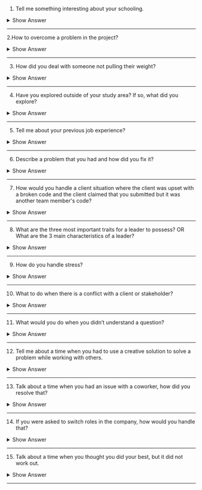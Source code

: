 1. Tell me something interesting about your schooling.

<details>
<summary> Show Answer </summary>
<blockquote>
 

Sample answer 1: My school's name is XYZ. It has a big ground.on. Every competition is conducted on the ground only. My school has 90-100 teachers. Our teachers are    very polite to every Student. My school is very clean and neat. It has Cameras in every corner.Teachers are not very strict. They always pay attention to each student.

Sample answer 2: School life is a golden era.For me the memories of school life are unforgettable. I used to cherish all the moments of my life .Although I was not much concerned about my career that time but still I knew that I need to work hard in my acadamics.I use to participate in many co curricular activities like singing,dancing,debates,something out of waste,sketching and so I quite popular in my school. And finally in last year of my school I was made the head girl of my school which is the most memorable moment of my life. Not only me I think school days are memorable for everyone.
 
</blockquote> 
</details>

----------

2.How to overcome a problem in the project?

<details>
<summary> Show Answer </summary>
<blockquote>
 
Sample answer 1: At my current job, a client called late Friday afternoon with an urgent question about their project status. Usually my boss directly interacts with our clients, but he'd already left for the weekend. I told the client that while I might not know the exact answer, I could possibly help because I was also working on the project. The client was fine with that. We worked through the question together, and I was able to provide enough information that the client felt the rest could wait until Monday. I left a detailed note for my boss asking him to check in with the client on Monday.
Sample answer 2: When the software development of our new product stalled, I coordinated the team that managed to get the schedule back on track. We were able to successfully troubleshoot the issues and solve the problems, within a very short period, and without completely burning out our team. I was able to do this by motivating the senior engineering team to brainstorm a technologically innovative solution that would solve the customer’s issues with fewer development hours on our end.
 
</details>
</blockquote>

-------------

3. How did you deal with someone not pulling their weight?

<details>
<summary> Show Answer </summary>
<blockquote>
 
Sample answer 1: I had a colleague who always wanted things done his way, invariably getting into confrontations with many co-workers. I had to team up with him on a month-long social media campaign to develop creative post ideas and strategically schedule them for maximum reach and engagement. I was tactful and kept my cool throughout. When we disagreed, I heard him out. If I still believed that my idea was better, I supported it with enough data and proven theories to convince him. Ultimately, the campaign was a success, and my colleague came to respect me greatly.
Sample answer 2: A team member was finding it difficult to contribute because they were unclear as to what their role was. I helped resolve the situation by creating a more detailed work plan that specified each member's role and responsibilities on the project.
 
</details>
</blockquote>
 
-----------

4. Have you explored outside of your study area? If so, what did you explore?

<details>
<summary> Show Answer </summary>
<blockquote>
 
Sample Answer: My outside interests are spending my quality time with my family, watching Anime and playing games.
Sample Answer: Cricket is my outside interest. In my free time, I spend more time for this game. Play and watch cricket matches and spend time with my family. Also, I love to play guitar and like photography.
 
</details>
</blockquote>
 
------------
5. Tell me about your previous job experience?

<details>
<summary> Show Answer </summary>
<blockquote>
 
Sample answer 1: Most of my professional experience has led me up to this administrative secretary role. I’ve been working in the field for almost ten years now. I got my first position as an office assistant when I was 18 – a position that required a lot of communication with both co-workers and customers. I’m interested in this position specifically because it would allow me to expand my leadership potential and continue working in an environment that I have a great deal of experience in.
Sample answer 2: The last time I worked as a language assistant, I found the work interesting but sometimes hard. I learned a lot from my work experience. On one occasion I found two boys fighting in the playground. I managed to calm them down by being calm myself. I asked them what had happened and helped them to resolve their fight themselves. I thought that in a situation like that I would get angry myself, and perhaps take sides, but I did not.  I think that this was a great lesson for me.
 
</details>
</blockquote>
 
------------

6. Describe a problem that you had and how did you fix it?

<details>
<summary> Show Answer </summary>
<blockquote>
 
Sample answer 1: I feel that the best way to deal with any challenges is to meet them head-on. When I found that one of my colleagues was saying things that weren't true behind my back, I went to them and talked it through. It turned out they had misunderstood what I had said, and I was able to set the record straight with them, and my supervisor.
Sample answer 2: Once I found a major flaw in the work of one of the most senior members of the department, which could have been very costly to the company if it had been overlooked. I went directly to them and called it to their attention so they could fix it before it affected the outcome.
 
</details>
</blockquote>

--------------
7. How would you handle a client situation where the client was upset with a broken code and the client claimed that you submitted but it was another team member's code?

<details>
<summary> Show Answer </summary>
<blockquote>
 
•	Empathy is key
•	Saying Sorry
•	Own up and explain what went wrong
If you are an ethical and empathetic person you own up to this and let the chips fall where they may. You need to ensure that when you notify your client of the fault, you also inform them of how this mistake occurred and how it will never occur again with documented changes in processes and tests to catch any similar issue in the future. Even though the broken code is from is from someone else and you are not at fault, do not come up with reasons defending your part. Instead, try to take responsibility and come up with solutions to resolve this problem. That way, you portray yourself as a good and responsible team player.

</details>
</blockquote>
 
-------------
 
8. What are the three most important traits for a leader to possess? 
OR
What are the 3 main characteristics of a leader?

<details>
<summary> Show Answer </summary>
<blockquote>
 
Sample answer 1: 
•	Have clear goals and objectives.
•	Motivate and support their team members and provide them with right direction.
•	Be empathetic and accountable.
Sample answer 2:
•	Inspire Trust.
•	Create Vision.
•	Execute Strategy.
•	Coach Potential.
 
</details>
</blockquote>

--------------

9. How do you handle stress?

<details>
<summary> Show Answer </summary>
<blockquote>
 
Sample answer 1: I'm not a person who has a difficult time with stress. When I'm under pressure, I focus, and get the job done. I find it exhilarating to be in a dynamic environment where the pressure is on.
Sample answer 2: When stress does inevitably arise, planning helps me to tackle the situation one step at a time to prioritize what needs to be done efficiently for myself and my colleagues. Some of my best work in streamlining processes has come from stressful situations.

</details>
</blockquote>
 
------------
 
 10. What to do when there is a conflict with a client or stakeholder?

<details>
<summary> Show Answer </summary>
<blockquote>
 
•	Turn conflict into problem solving
•	Determine if the problem is worth discussing.
•	Use the right body language.
•	Focus on the facts not on personal opinions.
•	Allow everyone to speak.
•	Be mindful about language.
•	Refocus the client on the impact.
•	Approach the problem with empathy.
Sample answer: I actively readjust my attitude during a conflict situation. This means that I strive to listen to the other person’s point of view without becoming defensive. I also attempt to move the confrontation to a private space to avoid further complications.

</details>
</blockquote>
 
------------ 

11. What would you do when you didn’t understand a question?

<details>
<summary> Show Answer </summary>
<blockquote>
 
Sample answer 1: “I’m sorry, but I didn’t understand the question. Could you say that again, please?”
Sample answer 2: “I’m sorry, but I didn’t quite hear you. Could you say that again, please?”

</details>
</blockquote>
 
-------------
 
12. Tell me about a time when you had to use a creative solution to solve a problem while working with others.

<details>
<summary> Show Answer </summary>
<blockquote>
 
1. Define the (right) problem
2. Check your mindset
3. Empathize with the players
4. Connect with your purpose
5. Generate ideas
6. Make small bets
7. Get feedback/evaluate options
8. Start again
Sample answer: In my last job, I had to do quite a bit of problem solving related to our shift scheduling. We had four people quit within a week and the department was severely understaffed. I coordinated a ramp-up of our hiring efforts, I got approval from the department head to offer bonuses for overtime work, and then I found eight employees who were willing to do overtime this month. I think the key problem-solving skills here were taking initiative, communicating clearly, and reacting quickly to solve this problem before it became an even bigger issue.

</details>
</blockquote>
 
------------ 
 
13. Talk about a time when you had an issue with a coworker, how did you resolve that?

<details>
<summary> Show Answer </summary>
<blockquote>
 
Sample answer 1: Once, a co-worker and I disagreed on the way an unsatisfied customer was dealt with. I decided to meet with them one on one to talk and resolve our dispute in a peaceful manner. We both agreed that our goal was to keep the customer happy and came to a compromise that consisted of both of our ideas.
Sample answer 2: I’ve learned that disagreements and conflicts are part of work whether I like it or not. I’ve also learned that, without conflict, there’s no progress. So, if a conflict arises, that means there’s room for progress and scope for improvement in that space. I must tread carefully and take it slowly so as not to offend others or complicate circumstances. I take enough time to assess the situation and once I gain a clear understanding of the situation, I will take care of them to resolve the conflict.

</details>
</blockquote>
 
------------- 
 
14. If you were asked to switch roles in the company, how would you handle that?

<details>
<summary> Show Answer </summary>
<blockquote>
 
Sample answer 1: When I was promoted from salesclerk to store manager, I was nervous about the changes that would come along with my transition into a leadership role. There have been moments in my career when I have looked to others to act as leaders because I was intimidated by the responsibility of managing a team. I overcame that fear, and through my strong leadership and interpersonal skills, we received a good rating of employee satisfaction on our most recent survey.
Sample answer 2: I manage change by first seeking to understand the reason for the change. I then immediately changed as needed to support the workplace and my team. As someone who seeks ways to improve my work environment, I welcome change.

</details>
</blockquote>
 
-----------
 
15. Talk about a time when you thought you did your best, but it did not work out.

<details>
<summary> Show Answer </summary>
<blockquote>
 
The best way to answer this question is to talk about a specific example of a time you made a mistake: Briefly explain what the mistake was, but don't dwell on it. Quickly switch over to what you learned or how you improved, after making that mistake.
Sample Answer: One thing I have learned from past mistakes is when to ask for help. I have learned that it is far better to ask for clarification and solve an issue right away than to be unsure. I know that your company emphasizes teamwork and the need to be in constant communication with one another, and I think my ability to ask (and answer) questions of my peers would help me fit in very well with your company culture.

</details>
</blockquote>

--------------
 


 


